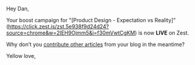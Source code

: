 Hey Dan,

Your boost campaign for "[Product Design - Expectation vs Reality]"(https://click.zest.is/zst.5e938f9d24d24?source=chrome&w=2IEH9Ojmm5&i=f30mVwtCgKM) is now
**LIVE** on Zest.

Why don’t you [contribute other
articles](https://zest.is/contribute-content?utm_source%3Demail%26utm_medium%3Dboost-is-live?applink=zst://app/suggest)
from your blog in the meantime?

Yellow love,
